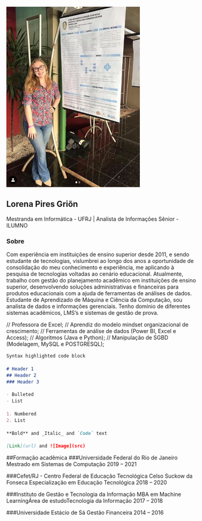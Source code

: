 ![image](https://github.com/Lorenagrion/html/blob/master/pesquisa.JPG)

## Lorena Pires Griõn

Mestranda em Informática - UFRJ | Analista de Informações Sênior - ILUMNO

### Sobre

Com experiência em instituições de ensino superior desde 2011, e sendo estudante de tecnologias, vislumbrei ao longo dos anos a oportunidade de consolidação do meu conhecimento e experiência, me aplicando à pesquisa de tecnologias voltadas ao cenário educacional.
Atualmente, trabalho com gestão do planejamento acadêmico em instituições de ensino superior, desenvolvendo soluções administrativas e financeiras para produtos educacionais com a ajuda de ferramentas de análises de dados.
Estudante de Aprendizado de Máquina e Ciência da Computação, sou analista de dados e informações gerenciais.
Tenho domínio de diferentes sistemas acadêmicos, LMS’s e sistemas de gestão de prova.

// Professora de Excel;
// Aprendiz do modelo mindset organizacional de crescimento;
// Ferramentas de análise de dados (Power BI, Excel e Access);
// Algoritmos (Java e Python);
// Manipulação de SGBD (Modelagem, MySQL e POSTGRESQL); 

```markdown
Syntax highlighted code block

# Header 1
## Header 2
### Header 3

- Bulleted
- List

1. Numbered
2. List

**Bold** and _Italic_ and `Code` text

[Link](url) and ![Image](src)
```
##Formação acadêmica
###Universidade Federal do Rio de Janeiro
Mestrado em Sistemas de Computação
2019 – 2021

###Cefet/RJ - Centro Federal de Educação Tecnológica Celso Suckow da Fonseca
Especialização em Educação Tecnológica
2018 – 2020

###Instituto de Gestão e Tecnologia da Informação
MBA em Machine LearningÁrea de estudoTecnologia da Informação
2017 – 2018

###Universidade Estácio de Sá
Gestão Financeira
2014 – 2016
